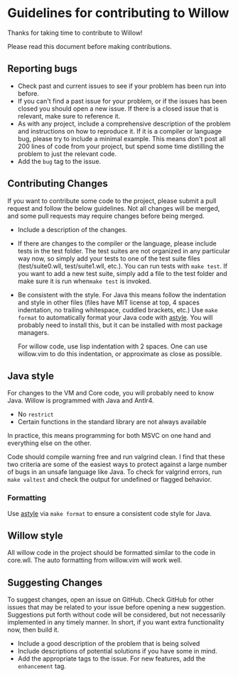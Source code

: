# Guidelines for contributing to Willow

Thanks for taking time to contribute to Willow!

Please read this document before making contributions.

## Reporting bugs

* Check past and current issues to see if your problem has been run into before.
* If you can't find a past issue for your problem, or if the issues has been closed
  you should open a new issue. If there is a closed issue that is relevant, make
  sure to reference it.
* As with any project, include a comprehensive description of the problem and instructions
  on how to reproduce it. If it is a compiler or language bug, please try to include a minimal
  example. This means don't post all 200 lines of code from your project, but spend some time
  distilling the problem to just the relevant code.
* Add the `bug` tag to the issue.

## Contributing Changes

If you want to contribute some code to the project, please submit a pull request and
follow the below guidelines. Not all changes will be merged, and some pull requests
may require changes before being merged.

* Include a description of the changes.
* If there are changes to the compiler or the language, please include tests in the test folder.
  The test suites are not organized in any particular way now, so simply add your tests
  to one of the test suite files (test/suite0.wll, test/suite1.wll, etc.). You can
  run tests with `make test`. If you want to add a new test suite, simply add a file to
  the test folder and make sure it is run when`make test` is invoked.
* Be consistent with the style. For Java this means follow the indentation and style in
  other files (files have MIT license at top, 4 spaces indentation, no trailing
          whitespace, cuddled brackets, etc.) Use `make format` to
  automatically format your Java code with
  [astyle](http://astyle.sourceforge.net/astyle.html). You will probably need
  to install this, but it can be installed with most package managers.

  For willow code, use lisp indentation with 2 spaces. One can use willow.vim to
  do this indentation, or approximate as close as possible. 

## Java style

For changes to the VM and Core code, you will probably need to know Java. Willow is programmed with
Java and Antlr4.

* No `restrict` 
* Certain functions in the standard library are not always available

In practice, this means programming for both MSVC on one hand and everything else on the other.

Code should compile warning free and run valgrind clean. I find that these two criteria are some
of the easiest ways to protect against a large number of bugs in an unsafe language like Java. To check for
valgrind errors, run `make valtest` and check the output for undefined or flagged behavior.

### Formatting

Use [astyle](http://astyle.sourceforge.net/astyle.html) via `make format` to
ensure a consistent code style for Java.

## Willow style

All willow code in the project should be formatted similar to the code in core.wll.
The auto formatting from willow.vim will work well.

## Suggesting Changes

To suggest changes, open an issue on GitHub. Check GitHub for other issues
that may be related to your issue before opening a new suggestion. Suggestions
put forth without code will be considered, but not necessarily implemented in any
timely manner. In short, if you want extra functionality now, then build it.

* Include a good description of the problem that is being solved
* Include descriptions of potential solutions if you have some in mind.
* Add the appropriate tags to the issue. For new features, add the `enhancement` tag.
